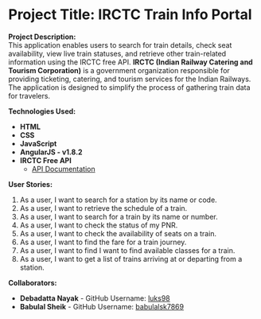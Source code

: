 # Project Title: **IRCTC Train Info Portal**

**Project Description:**  
This application enables users to search for train details, check seat availability, view live train statuses, and retrieve other train-related information using the IRCTC free API. **IRCTC (Indian Railway Catering and Tourism Corporation)** is a government organization responsible for providing ticketing, catering, and tourism services for the Indian Railways. The application is designed to simplify the process of gathering train data for travelers.

**Technologies Used:**  
* **HTML**  
* **CSS**  
* **JavaScript**  
* **AngularJS - v1.8.2**
* **IRCTC Free API**  
  - [API Documentation](https://www.allthingsdev.co/apimarketplace/endpoints/irctc/66601c6b98e9e140d6544339)

**User Stories:** 
1. As a user, I want to search for a station by its name or code.
2. As a user, I want to retrieve the schedule of a train.
3. As a user, I want to search for a train by its name or number.
4. As a user, I want to check the status of my PNR.
5. As a user, I want to check the availability of seats on a train.
6. As a user, I want to find the fare for a train journey.
7. As a user, I want to find I want to find available classes for a train.
8. As a user, I want to get a list of trains arriving at or departing from a station.

**Collaborators:**
* **Debadatta Nayak** - GitHub Username: [luks98](https://github.com/luks98)  
* **Babulal Sheik** - GitHub Username: [babulalsk7869](https://github.com/babulalsk7869)
